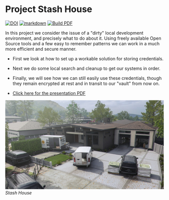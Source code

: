 # Project Stash House

[![DOI](https://zenodo.org/badge/DOI/10.5281/zenodo.17442786.svg)](https://doi.org/10.5281/zenodo.17442786) [![markdown](https://github.com/devsecfranklin/stash-house/actions/workflows/markdown.yml/badge.svg)](https://github.com/devsecfranklin/stash-house/actions/workflows/markdown.yml) [![Build PDF](https://github.com/devsecfranklin/stash-house/actions/workflows/latex.yml/badge.svg)](https://github.com/devsecfranklin/stash-house/actions/workflows/latex.yml)

In this project we consider the issue of a "dirty" local development
environment, and precisely what to do about it. Using freely available
Open Source tools and a few easy to remember patterns we can work in a
much more efficient and secure manner.

* First we look at how to set up a workable solution for storing credentials.
* Next we do some local search and cleanup to get our systems in order.
* Finally, we will see how we can still easily use these credentials, though
  they remain encrypted at rest and in transit to our "vault" from now on.

* [Click here for the presentation PDF](https://zenodo.org/records/17442786)

![stash house](https://github.com/devsecfranklin/stash-house/blob/main/static/images/COD-PLAY-MAPS-CORE-STASH-HOUSE-TOUT.jpg)<br>*Stash House*
